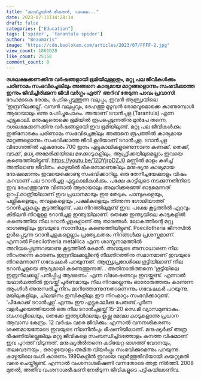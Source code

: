 ```yaml
---
title: "കാഴ്ച്ചയിൽ ഭീകരൻ, പക്ഷെ..."
date: 2023-07-11T14:28:14
draft: false
categories: ["Education"]
tags: ['spider', 'tarantula spider']
author: "Beaumaris"
image: "https://cdn.boolokam.com/articles/2023/07/FFFF-2.jpg"
view_count: 1801028
like_count: 25158
comment_count: 0
---
```


**ദശലക്ഷക്കണക്കിനു വർഷങ്ങളായി ഭൂമിയിലുള്ളതും, മറ്റു പല ജീവികള്‍ക്കും പരിണാമം സംഭവിച്ചെങ്കിലും അങ്ങനെ കാര്യമായ മാറ്റങ്ങളൊന്നും സംഭവിക്കാത്ത ഇന്നും ജീവിച്ചിരിക്കുന്ന ജീവി വർഗ്ഗം ഏത്?** **അറിവ് തേടുന്ന പാവം പ്രവാസി** ദേഹമാകെ രോമം, പേടിപ്പെടുത്തുന്ന വലുപ്പം, ഇവൻ ആന്ധ്രയിലെ ‘ഇന്ദ്രനീലക്കല്ല്’. വമ്പൻ വലുപ്പവും, ദേഹത്തു മുഴുവൻ രോമവുമൊക്കെ കാണുമ്പോൾ ആരായാലും ഒന്നു പേടിച്ചുപോകും. അതാണ് ടറാൻചൂള (Tarantula) എന്ന എട്ടുകാലി. മനുഷ്യരൊക്കെ ഭൂമിയിൽ രൂപപ്പെടുന്നതിനു മുൻപേ തന്നെ, ദശലക്ഷക്കണക്കിനു വർഷങ്ങളായി ഇവ ഭൂമിയിലുണ്ട്. മറ്റു പല ജീവികള്‍ക്കും ഇതിനോടകം പരിണാമം സംഭവിച്ചെങ്കിലും അങ്ങനെ രൂപത്തിൽ കാര്യമായ മാറ്റങ്ങളൊന്നും സംഭവിക്കാത്ത ജീവി കൂടിയാണ് ടറാൻചൂള. ടറാൻചൂള വിഭാഗത്തിൽ ഏകദേശം 700 ഇനം എട്ടുകാലികളുണ്ടെന്നാണു കണക്ക്. തെക്ക്, വടക്ക്, മധ്യ അമേരിക്കയിലെ മഴക്കാടുകളിലും, ആഫ്രിക്കയിലുമെല്ലാം ഇവയെ കണ്ടെത്തിയിട്ടുണ്ട്. https://youtu.be/12DYjrpDZJ0 മണ്ണിൽ മാളം കുഴിച്ച് അതിലാണു ജീവിതം. കാഴ്ചയിൽ ഭീകരനാണെങ്കിലും മനുഷ്യനു കാര്യമായ ദോഷമൊന്നും ഇവയെക്കൊണ്ടു സംഭവിക്കാറില്ല. ഒരു തേനീച്ചയേക്കാളും വിഷം കുറവാണ് പല ടറാൻചൂള എട്ടുകാലികൾക്കും. പക്ഷേ കാട്ടിലൂടെ നടക്കുന്നതിനിടെ ഇവ ദേഹത്തുവന്നു വീണാൽ ആരായാലും അലറിക്കരഞ്ഞ് ഓടുമെന്നത് ഉറപ്പ്.രാത്രിയിലാണ് ഇവ പ്രധാനമായും ഇര തേടുക. പാമ്പുകളെയും, പല്ലികളെയും, തവളകളെയും ,പക്ഷികളെയും തിന്നുന്ന ഗോലിയാത്ത് ടറാൻചൂളകളും കൂട്ടത്തിലുണ്ട്. പല നിറത്തിലുമുണ്ട് ഇവ. പക്ഷേ കൂട്ടത്തിൽ ഏറ്റവും കിടിലൻ നിറമുള്ള ടറാൻചൂള ഇന്ത്യയിലാണ്. തെക്കേ ഇന്ത്യയിലെ കാടുകളിൽ കണ്ടെത്തിയ നീല ടറാൻചൂളകളാണ് ആ താരങ്ങൾ. ലോകത്തിന്റെ മറ്റു ഭാഗങ്ങളിലും ഇവയുടെ സാന്നിധ്യം കണ്ടെത്തിയിട്ടുണ്ട്. Poecilotheria ജീനസിൽ ഉൾപ്പെടുന്ന ടറാൻചൂളകളെല്ലാം പ്രത്യേകതരം നിറങ്ങൾക്കു പ്രശസ്തമാണ്. എന്നാല്‍ Poecilotheria metallica എന്ന ശാസ്ത്രനാമത്തിൽ അറിയപ്പെടുന്നവയാണു കൂട്ടത്തിൽ കേമൻ. അവയുടെ അസാധാരണ നീല നിറംതന്നെ കാരണം.ഇന്ദ്രനീലക്കല്ലിന്റെ നീലനിറത്തിനു സമാനമാണ് ഇവയുടെ നിറമെന്നാണ് ഗവേഷകർ പറയുന്നത്. ആന്ധ്രപ്രദേശിലെ ഗൂട്ടിയിലാണ് നീല ടറാൻചൂളയെ ആദ്യമായി കണ്ടെത്തുന്നത്. . അതിനാൽത്തന്നെ ‘ഗൂട്ടിയിലെ ഇന്ദ്രനീലക്കല്ല് പതിപ്പിച്ച ആഭരണം’ എന്ന വിശേഷണവും ഇവയ്ക്കുണ്ട്. എന്നാൽ യഥാർഥത്തിൽ ഇവയ്ക്ക് പൂർണമായും നീല നിറമല്ലെന്നും ഓരോരുത്തരും കാണുന്ന ആംഗിൾ അനുസരിച്ചു നിറം മാറിത്തോന്നുന്നതാണെന്നും ഗവേഷകർ പറയുന്നു. മയിലുകളിലും, ചിലയിനം തുമ്പികളിലും ഈ നിറംമാറ്റം സംഭവിക്കാറുണ്ട്. ‘പീകോക്ക് ടറാൻചൂള’ എന്നും ഈ എട്ടുകാലിക്കു പേരുണ്ട്.പൂർണ വളര്‍ച്ചയെത്തിയാൽ ഒരു നീല ടറാൻചൂളയ്ക്ക് 15–20 സെ.മീ വ്യാസമുണ്ടാകും. [](https://cdn.boolokam.com/articles/2023/07/FFFF-2.jpg)ബംഗാളിലെയും, തെക്കേ ഇന്ത്യയിലെയും ഉഷ്ണ മേഖല കാടുകളാണു പ്രധാന ആവാസ കേന്ദ്രം. 12 വർഷം വരെ ജീവിക്കും. എന്നാൽ വനനശീകരണം ശക്തമായതോടെ ഇവയുടെ നിലനിൽപും ഭീഷണിയിലാണ്. മനുഷ്യർക്ക് അത്ര ഭീഷണിയില്ലെങ്കിലും മറ്റു ജീവികളെ സംബന്ധിച്ചിടത്തോളം കനത്ത വിഷമാണ് ഇവ പുറത്ത് വിടുന്നത്. മനുഷ്യരിൽതന്നെ കടിയേറ്റ ഭാഗത്ത് വേദനയും, തലവേദനയും , ഒരാഴ്ചയോളം അമിത വിയർപ്പും സംഭവിക്കുമെന്നും പറയുന്നു. കാഴ്ചയിലെ ഭംഗി കാരണം 1990കളിൽ ഇവയെ വളർത്തുജീവിയായി കയറ്റുമതി വരെ ചെയ്തിട്ടുണ്ട്. എന്നാൽ വംശനാശഭീഷണി വന്നതോടെ അതു നിർത്തി. 2008 മുതൽ, അതീവ വംശനാശഭീഷണി നേരിടുന്ന ജീവികളുടെ പട്ടികയിലാണിവ. 
